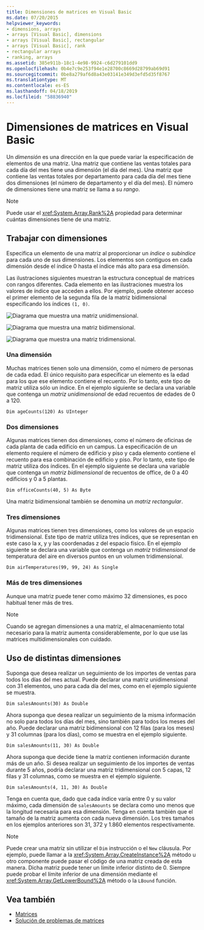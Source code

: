 ```yaml
---
title: Dimensiones de matrices en Visual Basic
ms.date: 07/20/2015
helpviewer_keywords:
- dimensions, arrays
- arrays [Visual Basic], dimensions
- arrays [Visual Basic], rectangular
- arrays [Visual Basic], rank
- rectangular arrays
- ranking, arrays
ms.assetid: 385e911b-18c1-4e98-9924-c6d279101dd9
ms.openlocfilehash: 0b4e7c9e253f94e1e28700c8669d28799ab69d91
ms.sourcegitcommit: 0be8a279af6d8a43e03141e349d3efd5d35f8767
ms.translationtype: MT
ms.contentlocale: es-ES
ms.lasthandoff: 04/18/2019
ms.locfileid: "58836940"
---
```

# <a name="array-dimensions-in-visual-basic"></a>Dimensiones de matrices en Visual Basic
Un *dimensión* es una dirección en la que puede variar la especificación de elementos de una matriz. Una matriz que contiene las ventas totales para cada día del mes tiene una dimensión (el día del mes). Una matriz que contiene las ventas totales por departamento para cada día del mes tiene dos dimensiones (el número de departamento y el día del mes). El número de dimensiones tiene una matriz se llama a su *rango*.  
  
> [!NOTE]
>  Puede usar el <xref:System.Array.Rank%2A> propiedad para determinar cuántas dimensiones tiene de una matriz.  
  
## <a name="working-with-dimensions"></a>Trabajar con dimensiones  
 Especifica un elemento de una matriz al proporcionar un *índice* o *subíndice* para cada uno de sus dimensiones. Los elementos son contiguos en cada dimensión desde el índice 0 hasta el índice más alto para esa dimensión.  
  
 Las ilustraciones siguientes muestran la estructura conceptual de matrices con rangos diferentes. Cada elemento en las ilustraciones muestra los valores de índice que acceden a ellos. Por ejemplo, puede obtener acceso el primer elemento de la segunda fila de la matriz bidimensional especificando los índices `(1, 0)`.  
  
 ![Diagrama que muestra una matriz unidimensional.](./media/array-dimensions/one-dimensional-array.gif)  
  
 ![Diagrama que muestra una matriz bidimensional.](./media/array-dimensions/two-dimensional-array.gif)  
  
 ![Diagrama que muestra una matriz tridimensional.](./media/array-dimensions/three-dimensional-array.gif)  
  
### <a name="one-dimension"></a>Una dimensión  
 Muchas matrices tienen solo una dimensión, como el número de personas de cada edad. El único requisito para especificar un elemento es la edad para los que ese elemento contiene el recuento. Por lo tanto, este tipo de matriz utiliza sólo un índice. En el ejemplo siguiente se declara una variable que contenga un *matriz unidimensional* de edad recuentos de edades de 0 a 120.  
  
```  
Dim ageCounts(120) As UInteger  
```  
  
### <a name="two-dimensions"></a>Dos dimensiones  
 Algunas matrices tienen dos dimensiones, como el número de oficinas de cada planta de cada edificio en un campus. La especificación de un elemento requiere el número de edificio y piso y cada elemento contiene el recuento para esa combinación de edificio y piso. Por lo tanto, este tipo de matriz utiliza dos índices. En el ejemplo siguiente se declara una variable que contenga un *matriz bidimensional* de recuentos de office, de 0 a 40 edificios y 0 a 5 plantas.  
  
```  
Dim officeCounts(40, 5) As Byte  
```  
  
 Una matriz bidimensional también se denomina un *matriz rectangular*.  
  
### <a name="three-dimensions"></a>Tres dimensiones  
 Algunas matrices tienen tres dimensiones, como los valores de un espacio tridimensional. Este tipo de matriz utiliza tres índices, que se representan en este caso la x, y y las coordenadas z del espacio físico. En el ejemplo siguiente se declara una variable que contenga un *matriz tridimensional* de temperatura del aire en diversos puntos en un volumen tridimensional.  
  
```  
Dim airTemperatures(99, 99, 24) As Single  
```  
  
### <a name="more-than-three-dimensions"></a>Más de tres dimensiones  
 Aunque una matriz puede tener como máximo 32 dimensiones, es poco habitual tener más de tres.  
  
> [!NOTE]
>  Cuando se agregan dimensiones a una matriz, el almacenamiento total necesario para la matriz aumenta considerablemente, por lo que use las matrices multidimensionales con cuidado.  
  
## <a name="using-different-dimensions"></a>Uso de distintas dimensiones  
 Suponga que desea realizar un seguimiento de los importes de ventas para todos los días del mes actual. Puede declarar una matriz unidimensional con 31 elementos, uno para cada día del mes, como en el ejemplo siguiente se muestra.  
  
```  
Dim salesAmounts(30) As Double  
```  
  
 Ahora suponga que desea realizar un seguimiento de la misma información no solo para todos los días del mes, sino también para todos los meses del año. Puede declarar una matriz bidimensional con 12 filas (para los meses) y 31 columnas (para los días), como se muestra en el ejemplo siguiente.  
  
```  
Dim salesAmounts(11, 30) As Double  
```  
  
 Ahora suponga que decide tiene la matriz contienen información durante más de un año. Si desea realizar un seguimiento de los importes de ventas durante 5 años, podría declarar una matriz tridimensional con 5 capas, 12 filas y 31 columnas, como se muestra en el ejemplo siguiente.  
  
```  
Dim salesAmounts(4, 11, 30) As Double  
```  
  
 Tenga en cuenta que, dado que cada índice varía entre 0 y su valor máximo, cada dimensión de `salesAmounts` se declara como uno menos que la longitud necesaria para esa dimensión. Tenga en cuenta también que el tamaño de la matriz aumenta con cada nueva dimensión. Los tres tamaños en los ejemplos anteriores son 31, 372 y 1.860 elementos respectivamente.  
  
> [!NOTE]
>  Puede crear una matriz sin utilizar el `Dim` instrucción o el `New` cláusula. Por ejemplo, puede llamar a la <xref:System.Array.CreateInstance%2A> método u otro componente puede pasar el código de una matriz creada de esta manera. Dicha matriz puede tener un límite inferior distinto de 0. Siempre puede probar el límite inferior de una dimensión mediante el <xref:System.Array.GetLowerBound%2A> método o la `LBound` función.  
  
## <a name="see-also"></a>Vea también

- [Matrices](../../../../visual-basic/programming-guide/language-features/arrays/index.md)
- [Solución de problemas de matrices](../../../../visual-basic/programming-guide/language-features/arrays/troubleshooting-arrays.md)
